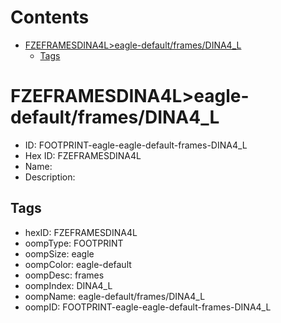 



Contents
========

* [FZEFRAMESDINA4L>eagle-default/frames/DINA4_L](#fzeframesdina4leagle-defaultframesdina4_l)
	* [Tags](#tags)

# FZEFRAMESDINA4L>eagle-default/frames/DINA4_L

- ID: FOOTPRINT-eagle-eagle-default-frames-DINA4_L
- Hex ID: FZEFRAMESDINA4L
- Name: 
- Description: 

## Tags

- hexID: FZEFRAMESDINA4L
- oompType: FOOTPRINT
- oompSize: eagle
- oompColor: eagle-default
- oompDesc: frames
- oompIndex: DINA4_L
- oompName: eagle-default/frames/DINA4_L
- oompID: FOOTPRINT-eagle-eagle-default-frames-DINA4_L
